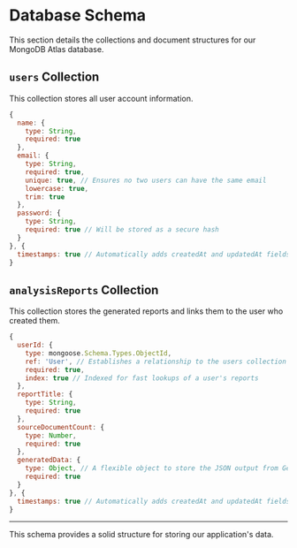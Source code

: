 # Database Schema

This section details the collections and document structures for our MongoDB Atlas database.

## `users` Collection

This collection stores all user account information.

```javascript
{
  name: {
    type: String,
    required: true
  },
  email: {
    type: String,
    required: true,
    unique: true, // Ensures no two users can have the same email
    lowercase: true,
    trim: true
  },
  password: {
    type: String,
    required: true // Will be stored as a secure hash
  }
}, {
  timestamps: true // Automatically adds createdAt and updatedAt fields
}
```

## `analysisReports` Collection

This collection stores the generated reports and links them to the user who created them.

```javascript
{
  userId: {
    type: mongoose.Schema.Types.ObjectId,
    ref: 'User', // Establishes a relationship to the users collection
    required: true,
    index: true // Indexed for fast lookups of a user's reports
  },
  reportTitle: {
    type: String,
    required: true
  },
  sourceDocumentCount: {
    type: Number,
    required: true
  },
  generatedData: {
    type: Object, // A flexible object to store the JSON output from Gemini
    required: true
  }
}, {
  timestamps: true // Automatically adds createdAt and updatedAt fields
}
```

-----

This schema provides a solid structure for storing our application's data.
